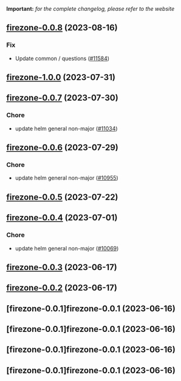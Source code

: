 **Important:**
*for the complete changelog, please refer to the website*




## [firezone-0.0.8](https://github.com/truecharts/charts/compare/firezone-1.0.0...firezone-0.0.8) (2023-08-16)

### Fix

- Update common / questions ([#11584](https://github.com/truecharts/charts/issues/11584))
  
  



## [firezone-1.0.0](https://github.com/truecharts/charts/compare/firezone-0.0.7...firezone-1.0.0) (2023-07-31)




## [firezone-0.0.7](https://github.com/truecharts/charts/compare/firezone-0.0.6...firezone-0.0.7) (2023-07-30)

### Chore

- update helm general non-major ([#11034](https://github.com/truecharts/charts/issues/11034))
  
  


## [firezone-0.0.6](https://github.com/truecharts/charts/compare/firezone-0.0.5...firezone-0.0.6) (2023-07-29)

### Chore

- update helm general non-major ([#10955](https://github.com/truecharts/charts/issues/10955))
  
  


## [firezone-0.0.5](https://github.com/truecharts/charts/compare/firezone-0.0.4...firezone-0.0.5) (2023-07-22)




## [firezone-0.0.4](https://github.com/truecharts/charts/compare/firezone-0.0.3...firezone-0.0.4) (2023-07-01)

### Chore

- update helm general non-major ([#10069](https://github.com/truecharts/charts/issues/10069))
  
  


## [firezone-0.0.3](https://github.com/truecharts/charts/compare/firezone-0.0.2...firezone-0.0.3) (2023-06-17)




## [firezone-0.0.2](https://github.com/truecharts/charts/compare/firezone-0.0.1...firezone-0.0.2) (2023-06-17)




## [firezone-0.0.1]firezone-0.0.1 (2023-06-16)




## [firezone-0.0.1]firezone-0.0.1 (2023-06-16)




## [firezone-0.0.1]firezone-0.0.1 (2023-06-16)




## [firezone-0.0.1]firezone-0.0.1 (2023-06-16)

